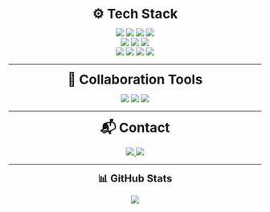 
<!-- ⚙️ 기술 스택 -->
<div align="center">
  <strong style="font-size: 26px;">⚙️ Tech Stack</strong>
  <p style="margin-top: 12px;">
  <p>
    <!-- Backend -->
    <img src="https://img.shields.io/badge/Java-007396?style=for-the-badge&logo=java&logoColor=white" />
    <img src="https://img.shields.io/badge/Spring Boot-6DB33F?style=for-the-badge&logo=springboot&logoColor=white" />
    <img src="https://img.shields.io/badge/JPA-3F9C35?style=for-the-badge&logo=spring&logoColor=white" />
    <img src="https://img.shields.io/badge/MySQL-4479A1?style=for-the-badge&logo=mysql&logoColor=white" />
    <br>
    <!-- DevOps -->
    <img src="https://img.shields.io/badge/Docker-2496ED?style=for-the-badge&logo=docker&logoColor=white" />
    <img src="https://img.shields.io/badge/Kubernetes-326CE5?style=for-the-badge&logo=kubernetes&logoColor=white" />
    <img src="https://img.shields.io/badge/AWS-FF9900?style=for-the-badge&logo=amazonaws&logoColor=white" />
    <br>
    <!-- Frontend -->
    <img src="https://img.shields.io/badge/HTML5-E34F26?style=for-the-badge&logo=html5&logoColor=white" />
    <img src="https://img.shields.io/badge/CSS3-1572B6?style=for-the-badge&logo=css3&logoColor=white" />
    <img src="https://img.shields.io/badge/JavaScript-F7DF1E?style=for-the-badge&logo=javascript&logoColor=black" />
    <img src="https://img.shields.io/badge/React-61DAFB?style=for-the-badge&logo=react&logoColor=black" />
  </p>
</div>

---

<!-- 🤝 협업 도구 -->
<div align="center">
  <strong style="font-size: 26px;">🤝 Collaboration Tools</strong>
  <p style="margin-top: 12px;">
  <p>
    <img src="https://img.shields.io/badge/Discord-5865F2?style=for-the-badge&logo=discord&logoColor=white" />
    <img src="https://img.shields.io/badge/Zoom-2D8CFF?style=for-the-badge&logo=zoom&logoColor=white" />
    <img src="https://img.shields.io/badge/Notion-000000?style=for-the-badge&logo=notion&logoColor=white" />
  </p>
</div>

---

<!-- 📬 연락처 -->
<div align="center">
  <strong style="font-size: 26px;">📬 Contact</strong>
  <p style="margin-top: 12px;">
  <p>
    <a href="mailto:ffjjo0310@gmail.com" target="_blank">
      <img src="https://img.shields.io/badge/Gmail-D14836?style=for-the-badge&logo=gmail&logoColor=white" />
    </a>
    <a href="https://wnsgud0310.tistory.com/" target="_blank">
      <img src="https://img.shields.io/badge/Tistory-000000?style=for-the-badge&logo=tistory&logoColor=white" />
    </a>
  </p>
</div>

---

<!-- 📊 깃허브 통계 -->
<div align="center">
  <strong style="font-size: 20px;">📊 GitHub Stats</strong>
  <p>
    <img src="https://github-readme-stats.vercel.app/api?username=wnsgud0310&show_icons=true&theme=graywhite&hide_title=true" />
  </p>
</div>
